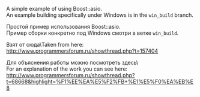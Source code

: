 A simple example of using Boost::asio.\
An example building specifically under Windows is in the `win_build` branch.

Простой пример использования Boost::asio.\
Пример сборки конкретно под Windows смотри в ветке `win_build`.

Взят от сюда\Taken from here:\
http://www.programmersforum.ru/showthread.php?t=157404

Для объяснения работы можно посмотреть здесь\\ \
For an explanation of the work you can see here:\
http://www.programmersforum.ru/showthread.php?t=68668&highlight=%F1%EE%EA%E5%F2%FB+%E1%E5%F0%EA%EB%E8
